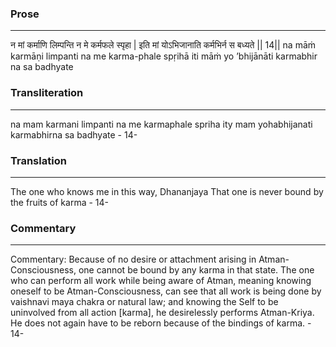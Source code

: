 ### Prose 
 --- 
न मां कर्माणि लिम्पन्ति न मे कर्मफले स्पृहा |
इति मां योऽभिजानाति कर्मभिर्न स बध्यते || 14||
na māṁ karmāṇi limpanti na me karma-phale spṛihā
iti māṁ yo ’bhijānāti karmabhir na sa badhyate

### Transliteration 
 --- 
na mam karmani limpanti na me karmaphale spriha ity mam yohabhijanati karmabhirna sa badhyate - 14-

### Translation 
 --- 
The one who knows me in this way, Dhananjaya That one is never bound by the fruits of karma - 14-

### Commentary 
 --- 
Commentary: Because of no desire or attachment arising in Atman-Consciousness, one cannot be bound by any karma in that state. The one who can perform all work while being aware of Atman, meaning knowing oneself to be Atman-Consciousness, can see that all work is being done by vaishnavi maya chakra or natural law; and knowing the Self to be uninvolved from all action [karma], he desirelessly performs Atman-Kriya. He does not again have to be reborn because of the bindings of karma. - 14-